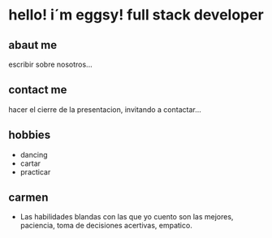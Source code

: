 
# hello! i´m eggsy! full stack developer

## abaut me

escribir sobre nosotros...

## contact me 
hacer el cierre de la presentacion, invitando a contactar...



## hobbies
- dancing
- cartar
- practicar

## carmen
- Las habilidades blandas con las que yo cuento son las mejores, paciencia, toma de decisiones acertivas, empatico.
